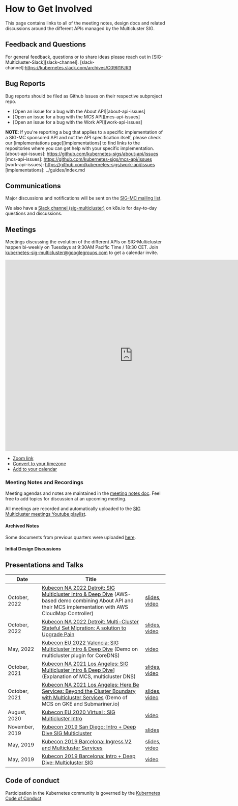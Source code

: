 # How to Get Involved

This page contains links to all of the meeting notes, design docs and related discussions around the different APIs managed by the Multicluster SIG.

## Feedback and Questions

For general feedback, questions or to share ideas please reach out in [SIG-Multicluster-Slack][slack-channel].
[slack-channel]:https://kubernetes.slack.com/archives/C09R1PJR3

## Bug Reports

Bug reports should be filed as Github Issues on their respective subproject repo.

* [Open an issue for a bug with the About API][about-api-issues]
* [Open an issue for a bug with the MCS API][mcs-api-issues]
* [Open an issue for a bug with the Work API][work-api-issues]

**NOTE**: If you're reporting a bug that applies to a specific implementation of
a SIG-MC sponsored API and not the API specification itself, please check our
[implementations page][implementations] to find links to the repositories where
you can get help with your specific implementation.
[about-api-issues]: https://github.com/kubernetes-sigs/about-api/issues
[mcs-api-issues]: https://github.com/kubernetes-sigs/mcs-api/issues
[work-api-issues]: https://github.com/kubernetes-sigs/work-api/issues
[implementations]: ../guides/index.md

## Communications

Major discussions and notifications will be sent on the [SIG-MC mailing
list][sigmcg].

We also have a [Slack channel (sig-multicluster)][slack] on k8s.io for day-to-day questions and discussions.

[sigmcg]: https://groups.google.com/forum/#!forum/kubernetes-sig-multicluster
[slack]: https://kubernetes.slack.com/archives/C09R1PJR3

## Meetings

Meetings discussing the evolution of the different APIs on SIG-Multicluster happen bi-weekly on Tuesdays at 9:30AM Pacific Time / 18:30 CET. Join kubernetes-sig-multicluster@googlegroups.com to get a calendar invite. 


<iframe
  src="https://calendar.google.com/calendar/u/0/embed?src=c5ac8984a64230b4c301124c52e53300440296806f61a22de507598a89c282ea@group.calendar.google.com&ctz=America/Los_Angeles"
  style="border: 0" width="800" height="600" frameborder="0"
  scrolling="no">
</iframe>

* [Zoom link](https://zoom.us/my/k8s.mc)
* [Convert to your timezone](http://www.thetimezoneconverter.com/?t=09:30&tz=PT%20%28Pacific%20Time%29)
* [Add to your calendar](https://calendar.google.com/calendar/u/0/r/eventedit/copy/MWlzc3MxZHIzbTM5Zmp0bWlxdDQwM2ZjcG5fMjAyMzAxMjRUMTczMDAwWiBjNWFjODk4NGE2NDIzMGI0YzMwMTEyNGM1MmU1MzMwMDQ0MDI5NjgwNmY2MWEyMmRlNTA3NTk4YTg5YzI4MmVhQGc)


### Meeting Notes and Recordings

Meeting agendas and notes are maintained in the [meeting notes
doc][meeting-notes]. Feel free to add topics for discussion at an upcoming
meeting.

All meetings are recorded and automatically uploaded to the [SIG Multicluster meetings Youtube playlist][sig-multicluster-yt-playlist].

#### Archived Notes
Some documents from previous quarters were uploaded [here][sig-mc-previous-quarters-docs].

[sig-mc-previous-quarters-docs]: https://drive.google.com/open?id=0B6O6mvmXbHiFRE03d0FPSGtTSG8

#### Initial Design Discussions


[sig-multicluster-yt-playlist]: https://www.youtube.com/playlist?list=PL69nYSiGNLP0HqgyqTby6HlDEz7i1mb0-
[sig-net-yt-playlist]: https://www.youtube.com/playlist?list=PL69nYSiGNLP2E8vmnqo5MwPOY25sDWIxb
[early-yt-playlist]: https://www.youtube.com/playlist?list=PL7KjrPTDcs4Xe6SZj-51WvBfufKf-la1O
[kubecon-2019-na-design-discussion]: https://docs.google.com/document/d/1l_SsVPLMBZ7lm_T4u7ZDBceTTUY71-iEQUPWeOdTAxM/preview
[kubecon-2019-eu-discussion]: https://docs.google.com/document/d/1n8AaDiPXyZHTosm1dscWhzpbcZklP3vd11fA6L6ajlY/preview
[sig-net-2019-11-sync]: https://docs.google.com/document/d/1AqBaxNX0uS0fb_fSpVL9c8TmaSP7RYkWO8U_SdJH67k/preview
[meeting-notes]: https://tinyurl.com/sig-multicluster-notes

## Presentations and Talks

[//]: # (Should we move this section in another tab or subtab? Maybe in the 'Reference' section or the 'Blog' section?)

| Date           | Title |    |
|----------------|-------|----|
| October, 2022 | [Kubecon NA 2022 Detroit: SIG Multicluster Intro & Deep Dive][2022-kubecon-na-schedule] (AWS-based demo combining About API and their MCS implementation with AWS CloudMap Controller)| [slides][2022-kubecon-na-slides], [video][2022-kubecon-na-video]|
| October, 2022 | [Kubecon NA 2022 Detroit: Multi-Cluster Stateful Set Migration: A solution to Upgrade Pain][2022-kubecon-na-mc-statefulset-schedule] | [slides][2022-kubecon-na-mc-statefulset-slides], [video][2022-kubecon-na-mc-statefulset-video] |
| May, 2022 | [Kubecon EU 2022 Valencia: SIG Multicluster Intro & Deep Dive][2022-kubecon-eu-schedule] (Demo on multicluster plugin for CoreDNS) | [video][2022-kubecon-eu-video] |
| October, 2021 | [Kubecon NA 2021 Los Angeles: SIG Multicluster Intro & Deep Dive][2021-kubecon-na-schedule]] (Explanation of MCS, multicluster DNS)| [slides][2021-kubecon-na-slides], [video][2021-kubecon-na-video] |
| October, 2021 | [Kubecon NA 2021 Los Angeles: Here Be Services: Beyond the Cluster Boundary with Multicluster Services][2021-kubecon-na-here-be-services-schedule] (Demo of MCS on GKE and Submariner.io) | [slides][2021-kubecon-na-here-be-services-slides], [video][2021-kubecon-na-here-be-services] |
| August, 2020 | [Kubecon EU 2020 Virtual : SIG Multicluster Intro][2020-kubecon-eu-schedule] | [video][2020-kubecon-eu-video] |
| November, 2019 | [Kubecon 2019 San Diego: Intro + Deep Dive SIG Multicluster][2019-kubecon-na-schedule] | [slides][2019-kubecon-na-community-slides] |
| May, 2019      | [Kubecon 2019 Barcelona: Ingress V2 and Multicluster Services][2019-kubecon-eu-ingress-v2] | [slides][2019-kubecon-eu-ingress-v2-slides], [video][2019-kubecon-eu-ingress-v2-video]|
| May, 2019      | [Kubecon 2019 Barcelona: Intro + Deep Dive: Multicluster SIG][2019-kubecon-eu-sig-mc-intro] | [video][2019-kubecon-eu-sig-mc-intro-video]


[2022-kubecon-na-schedule]: https://sched.co/182P2
[2022-kubecon-na-slides]: https://docs.google.com/presentation/d/106iQ-W3JiyWC_ek6EesisQWhg2bW4xfE514YFAQM3wo/edit?usp=sharing
[2022-kubecon-na-video]: https://www.youtube.com/watch?v=VZnF3YO1cm8

[2022-kubecon-na-mc-statefulset-schedule]: https://sched.co/182It
[2022-kubecon-na-mc-statefulset-video]: https://www.youtube.com/watch?v=hkyUqgwTZL8
[2022-kubecon-na-mc-statefulset-slides]: https://static.sched.com/hosted_files/kccncna2022/1c/KubeCon%20NA%2722_%20Multi-Cluster%20Stateful%20Set%20Migration_%20A%20Solution%20to%20Upgrade%20Pain.pptx.pdf

[2022-kubecon-eu-schedule]: https://sched.co/ytq6
[2022-kubecon-eu-video]: https://www.youtube.com/watch?v=cYFxjZEXucM

[2021-kubecon-na-schedule]: https://sched.co/lV6k
[2021-kubecon-na-slides]: https://static.sched.com/hosted_files/kccncna2021/d4/SIG%20Multicluster%20Intro%20%26%20Deep%20Dive%20KubeCon%20NA%202021-final.pdf

[2021-kubecon-na-video]: https://www.youtube.com/watch?v=zVTFm7HJD3s
[2021-kubecon-na-here-be-services-schedule]: https://sched.co/lV67
[2021-kubecon-na-here-be-services-slides]: https://static.sched.com/hosted_files/kccncna2021/5b/Here%20Be%20Services.pdf
[2021-kubecon-na-here-be-services]: https://www.youtube.com/watch?v=_UJrSfmvlMA

[2020-kubecon-eu-schedule]: https://sched.co/Zew0
[2020-kubecon-eu-video]: https://www.youtube.com/watch?v=bv9c1lJxDIo

[2019-kubecon-na-schedule]: https://sched.co/Uakw
[2019-kubecon-na-slides]: https://static.sched.com/hosted_files/kccncna19/29/SIG%20Multicluster%20KubeCon%20NA%202019%282%29.pdf

[2019-kubecon-na-video]: https://www.youtube.com/watch?v=cduG0FrjdJA

[2019-kubecon-eu-ingress-v2]: https://kccnceu19.sched.com/event/MPb6/ingress-v2-and-multicluster-services-rohit-ramkumar-bowei-du-google
[2019-kubecon-eu-ingress-v2-slides]: https://static.sched.com/hosted_files/kccnceu19/97/%5Bwith%20speaker%20notes%5D%20Kubecon%20EU%202019_%20Ingress%20V2%20%26%20Multi-Cluster%20Services.pdf
[2019-kubecon-eu-ingress-v2-video]: https://www.youtube.com/watch?v=Ne9UJL6irXY&t=1s

[2019-kubecon-eu-sig-mc-intro]: https://sched.co/MPlP
[2019-kubecon-eu-sig-mc-intro-video]: https://www.youtube.com/watch?v=GOiN1R2vQos

[2019-kubecon-na-community-slides]: https://docs.google.com/presentation/d/1s0scrQCCFLJMVjjGXGQHoV6_4OIZkaIGjwj4wpUUJ7M

## Code of conduct

Participation in the Kubernetes community is governed by the [Kubernetes Code of
Conduct](https://github.com/kubernetes/community/blob/master/code-of-conduct.md)
